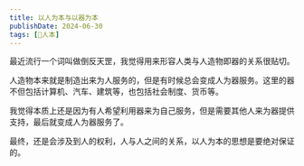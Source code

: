 ```yaml
---
title: 以人为本与以器为本
publishDate: 2024-06-30
tags: [👶人本]
---
```


最近流行一个词叫做倒反天罡，我觉得用来形容人类与人造物即器的关系很贴切。

人造物本来就是制造出来为人服务的，但是有时候总会变成人为器服务。这里的器不但包括计算机、汽车、建筑等，也包括社会制度、货币等。

我觉得本质上还是因为有人希望利用器来为自己服务，但是需要其他人来为器提供支持，最后就变成人为器服务了。

最终，还是会涉及到人的权利，人与人之间的关系，以人为本的思想是要绝对保证的。
